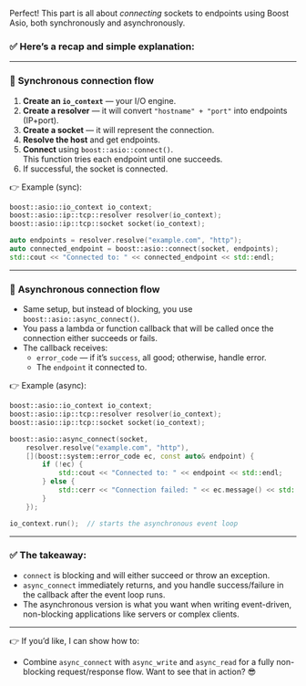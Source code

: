 Perfect! This part is all about *connecting* sockets to endpoints using Boost Asio, both synchronously and asynchronously.  

### ✅ Here’s a recap and simple explanation:

---

### 🔎 **Synchronous connection flow**
1. **Create an `io_context`** — your I/O engine.
2. **Create a resolver** — it will convert `"hostname" + "port"` into endpoints (IP+port).
3. **Create a socket** — it will represent the connection.
4. **Resolve the host** and get endpoints.
5. **Connect** using `boost::asio::connect()`.  
   This function tries each endpoint until one succeeds.
6. If successful, the socket is connected.

👉 Example (sync):
```cpp
boost::asio::io_context io_context;
boost::asio::ip::tcp::resolver resolver(io_context);
boost::asio::ip::tcp::socket socket(io_context);

auto endpoints = resolver.resolve("example.com", "http");
auto connected_endpoint = boost::asio::connect(socket, endpoints);
std::cout << "Connected to: " << connected_endpoint << std::endl;
```
---

### 🔎 **Asynchronous connection flow**
- Same setup, but instead of blocking, you use `boost::asio::async_connect()`.
- You pass a lambda or function callback that will be called once the connection either succeeds or fails.
- The callback receives:
   - `error_code` — if it’s `success`, all good; otherwise, handle error.
   - The `endpoint` it connected to.

👉 Example (async):
```cpp
boost::asio::io_context io_context;
boost::asio::ip::tcp::resolver resolver(io_context);
boost::asio::ip::tcp::socket socket(io_context);

boost::asio::async_connect(socket,
    resolver.resolve("example.com", "http"),
    [](boost::system::error_code ec, const auto& endpoint) {
        if (!ec) {
            std::cout << "Connected to: " << endpoint << std::endl;
        } else {
            std::cerr << "Connection failed: " << ec.message() << std::endl;
        }
    });

io_context.run();  // starts the asynchronous event loop
```
---

### ✅ The takeaway:
- `connect` is blocking and will either succeed or throw an exception.
- `async_connect` immediately returns, and you handle success/failure in the callback after the event loop runs.
- The asynchronous version is what you want when writing event-driven, non-blocking applications like servers or complex clients.

---

👉 If you’d like, I can show how to:
- Combine `async_connect` with `async_write` and `async_read` for a fully non-blocking request/response flow.
Want to see that in action? 😎